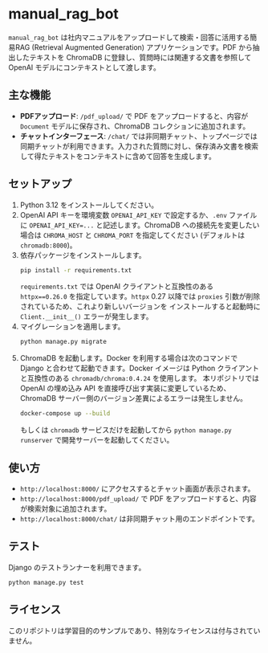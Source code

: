# manual_rag_bot

`manual_rag_bot` は社内マニュアルをアップロードして検索・回答に活用する簡易RAG (Retrieval Augmented Generation) アプリケーションです。PDF から抽出したテキストを ChromaDB に登録し、質問時には関連する文書を参照して OpenAI モデルにコンテキストとして渡します。

## 主な機能
- **PDFアップロード**: `/pdf_upload/` で PDF をアップロードすると、内容が `Document` モデルに保存され、ChromaDB コレクションに追加されます。
- **チャットインターフェース**: `/chat/` では非同期チャット、トップページでは同期チャットが利用できます。入力された質問に対し、保存済み文書を検索して得たテキストをコンテキストに含めて回答を生成します。

## セットアップ
1. Python 3.12 をインストールしてください。
2. OpenAI API キーを環境変数 `OPENAI_API_KEY` で設定するか、`.env` ファイルに
   `OPENAI_API_KEY=...` と記述します。ChromaDB への接続先を変更したい場合は
   `CHROMA_HOST` と `CHROMA_PORT` を指定してください (デフォルトは
   `chromadb:8000`)。
3. 依存パッケージをインストールします。
   ```bash
   pip install -r requirements.txt
   ```
   `requirements.txt` では OpenAI クライアントと互換性のある
   `httpx==0.26.0` を指定しています。`httpx` 0.27 以降では
   `proxies` 引数が削除されているため、これより新しいバージョンを
   インストールすると起動時に `Client.__init__()` エラーが発生します。
4. マイグレーションを適用します。
   ```bash
   python manage.py migrate
   ```
5. ChromaDB を起動します。Docker を利用する場合は次のコマンドで Django と合わせて起動できます。Docker イメージは Python クライアントと互換性のある `chromadb/chroma:0.4.24` を使用します。
   本リポジトリでは OpenAI の埋め込み API を直接呼び出す実装に変更しているため、
   ChromaDB サーバー側のバージョン差異によるエラーは発生しません。
   ```bash
   docker-compose up --build
   ```
   もしくは `chromadb` サービスだけを起動してから `python manage.py runserver` で開発サーバーを起動してください。

## 使い方
- `http://localhost:8000/` にアクセスするとチャット画面が表示されます。
- `http://localhost:8000/pdf_upload/` で PDF をアップロードすると、内容が検索対象に追加されます。
- `http://localhost:8000/chat/` は非同期チャット用のエンドポイントです。

## テスト
Django のテストランナーを利用できます。
```bash
python manage.py test
```

## ライセンス
このリポジトリは学習目的のサンプルであり、特別なライセンスは付与されていません。
